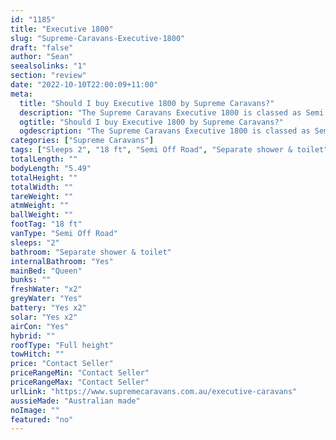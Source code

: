 ```yaml
---
id: "1185"
title: "Executive 1800"
slug: "Supreme-Caravans-Executive-1800"
draft: "false"
author: "Sean"
seealsolinks: "1"
section: "review"
date: "2022-10-10T22:00:09+11:00"
meta:
  title: "Should I buy Executive 1800 by Supreme Caravans?"
  description: "The Supreme Caravans Executive 1800 is classed as Semi Off Road, and sleeps 2 people. It is Australian made and comes in at 18 ft. It generally has Separate shower & toilet."
  ogtitle: "Should I buy Executive 1800 by Supreme Caravans?"
  ogdescription: "The Supreme Caravans Executive 1800 is classed as Semi Off Road, and sleeps 2 people. It is Australian made and comes in at 18 ft. It generally has Separate shower & toilet."
categories: ["Supreme Caravans"]
tags: ["Sleeps 2", "18 ft", "Semi Off Road", "Separate shower & toilet", "Full height", "Price Unknown", "Australian made"]
totalLength: ""
bodyLength: "5.49"
totalHeight: ""
totalWidth: ""
tareWeight: ""
atmWeight: ""
ballWeight: ""
footTag: "18 ft"
vanType: "Semi Off Road"
sleeps: "2"
bathroom: "Separate shower & toilet"
internalBathroom: "Yes"
mainBed: "Queen"
bunks: ""
freshWater: "x2"
greyWater: "Yes"
battery: "Yes x2"
solar: "Yes x2"
airCon: "Yes"
hybrid: ""
roofType: "Full height"
towHitch: ""
price: "Contact Seller"
priceRangeMin: "Contact Seller"
priceRangeMax: "Contact Seller"
urlLink: "https://www.supremecaravans.com.au/executive-caravans"
aussieMade: "Australian made"
noImage: ""
featured: "no"
---
```

